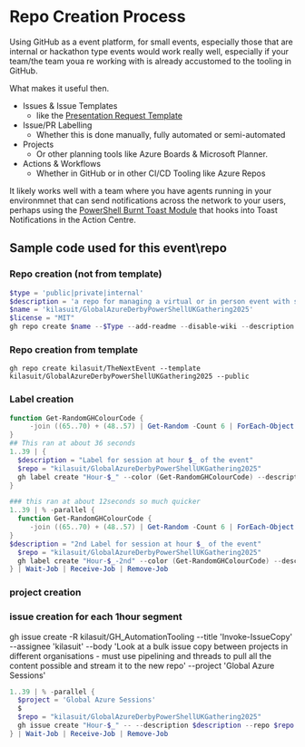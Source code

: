 # Repo Creation Process

Using GitHub as a event platform, for small events, especially those that are internal or hackathon type events would work really well, especially if your team/the team youa re working with is already accustomed to the tooling in GitHub.

What makes it useful then.

- Issues & Issue Templates
  - like the [Presentation Request Template](https://github.com/kilasuit/GlobalAzureDerbyPowerShellUKGathering2025/issues/new?template=presentationRequest.yml)
- Issue/PR Labelling
  - Whether this is done manually, fully automated or semi-automated
- Projects
  - Or other planning tools like Azure Boards & Microsoft Planner.
- Actions & Workflows
  - Whether in GitHub or in other CI/CD Tooling like Azure Repos

It likely works well with a team where you have agents running in your environmnet that can send notifications across the network to your users, perhaps using the [PowerShell Burnt Toast Module](https://github.com/Windos/BurntToast) that hooks into Toast Notifications in the Action Centre.

## Sample code used for this event\repo

### Repo creation (not from template)

```powershell
$type = 'public|private|internal'
$description = 'a repo for managing a virtual or in person event with some samples fo doing automations in GH using GH CLI and issue, workflows, projects etc'
$name = 'kilasuit/GlobalAzureDerbyPowerShellUKGathering2025'
$license = "MIT"
gh repo create $name --$Type --add-readme --disable-wiki --description $description --license $license
```

### Repo creation from template

`gh repo create kilasuit/TheNextEvent --template kilasuit/GlobalAzureDerbyPowerShellUKGathering2025 --public`

### Label creation

```powershell
function Get-RandomGHColourCode {
     -join ((65..70) + (48..57) | Get-Random -Count 6 | ForEach-Object {[char]$_})
}
## This ran at about 36 seconds
1..39 | {
  $description = "Label for session at hour $_ of the event"
  $repo = "kilasuit/GlobalAzureDerbyPowerShellUKGathering2025"
  gh label create "Hour-$_" --color (Get-RandomGHColourCode) --description $description --repo $repo
}
```

```powershell
### this ran at about 12seconds so much quicker
1..39 | % -parallel {
  function Get-RandomGHColourCode {
     -join ((65..70) + (48..57) | Get-Random -Count 6 | ForEach-Object {[char]$_})
}
$description = "2nd Label for session at hour $_ of the event"
  $repo = "kilasuit/GlobalAzureDerbyPowerShellUKGathering2025"
  gh label create "Hour-$_-2nd" --color (Get-RandomGHColourCode) --description $description --repo $repo
} | Wait-Job | Receive-Job | Remove-Job
```

### project creation

### issue creation for each 1hour segment 


gh issue create -R kilasuit/GH_AutomationTooling --title 'Invoke-IssueCopy' --assignee 'kilasuit' --body 'Look at a bulk issue copy between projects in different organisations - must use pipelining and threads to pull all the content possible and stream it to the new repo' --project 'Global Azure Sessions'

```powershell
1..39 | % -parallel {
  $project = 'Global Azure Sessions'
  $
  $repo = "kilasuit/GlobalAzureDerbyPowerShellUKGathering2025"
  gh issue create "Hour-$_" -- --description $description --repo $repo --body '' --label "Hour-$_"
} | Wait-Job | Receive-Job | Remove-Job
